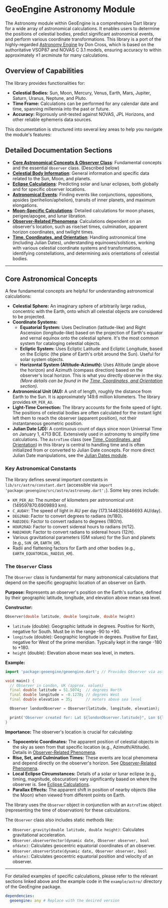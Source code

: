# GeoEngine Astronomy Module

The Astronomy module within GeoEngine is a comprehensive Dart library for a wide array of astronomical calculations. It enables users to determine the positions of celestial bodies, predict significant astronomical events, and perform various coordinate transformations. This library is a port of the highly-regarded [Astronomy Engine](https://github.com/cosinekitty/astronomy) by Don Cross, which is based on the authoritative VSOP87 and NOVAS C 3.1 models, ensuring accuracy to within approximately &plusmn;1 arcminute for many calculations.

## Overview of Capabilities

The library provides functionalities for:
- **Celestial Bodies:** Sun, Moon, Mercury, Venus, Earth, Mars, Jupiter, Saturn, Uranus, Neptune, and Pluto.
- **Time Frame:** Calculations can be performed for any calendar date and time, spanning millennia into the past or future.
- **Accuracy:** Rigorously unit-tested against NOVAS, JPL Horizons, and other reliable ephemeris data sources.

This documentation is structured into several key areas to help you navigate the module's features:

## Detailed Documentation Sections

-   **[Core Astronomical Concepts & Observer Class](#core-astronomical-concepts)**: Fundamental concepts and the essential `Observer` class. (Described below)
-   **[Celestial Body Information](./bodies/README.md)**: General information and specific data related to the Sun, Moon, and planets.
-   **[Eclipse Calculations](./eclipses/README.md)**: Predicting solar and lunar eclipses, both globally and for specific observer locations.
-   **[Astronomical Events](./events/README.md)**: Finding events like conjunctions, oppositions, apsides (perihelion/aphelion), transits of inner planets, and maximum elongations.
-   **[Moon-Specific Calculations](./moon_specific/README.md)**: Detailed calculations for moon phases, perigee/apogee, and lunar libration.
-   **[Observer-Related Phenomena](./observer_related/README.md)**: Calculations dependent on an observer's location, such as rise/set times, culmination, apparent horizon coordinates, and twilight times.
-   **[Time, Coordinates, and Orientation](./time_coords/README.md)**: Handling astronomical time (including Julian Dates), understanding equinoxes/solstices, working with various celestial coordinate systems and transformations, identifying constellations, and determining axis orientations of celestial bodies.

---

## Core Astronomical Concepts

A few fundamental concepts are helpful for understanding astronomical calculations:

-   **Celestial Sphere:** An imaginary sphere of arbitrarily large radius, concentric with the Earth, onto which all celestial objects are considered to be projected.
-   **Coordinate Systems:**
    -   **Equatorial System:** Uses Declination (latitude-like) and Right Ascension (longitude-like) based on the projection of Earth's equator and vernal equinox onto the celestial sphere. It's the most common system for cataloging celestial objects.
    -   **Ecliptic System:** Uses Ecliptic Latitude and Ecliptic Longitude, based on the Ecliptic (the plane of Earth's orbit around the Sun). Useful for solar system objects.
    -   **Horizontal System (Altitude-Azimuth):** Uses Altitude (angle above the horizon) and Azimuth (compass direction) based on the observer's local horizon. This is what you directly observe in the sky.
    *(More details can be found in the [Time, Coordinates, and Orientation](./time_coords/README.md#celestial-coordinate-systems) section).*
-   **Astronomical Unit (AU):** A unit of length, roughly the distance from Earth to the Sun. It is approximately 149.6 million kilometers. The library provides `KM_PER_AU`.
-   **Light-Time Correction:** The library accounts for the finite speed of light. The positions of celestial bodies are often calculated for the instant light left them to reach the observer (apparent position), not their instantaneous geometric position.
-   **Julian Date (JD):** A continuous count of days since noon Universal Time on January 1, 4713 BCE. Extensively used in astronomy to simplify time calculations. The `AstroTime` class (see [Time, Coordinates, and Orientation](./time_coords/README.md#astronomical-time-astrotime)) in this library is central to handling time and is often initialized from or converted to Julian Date concepts. For more direct Julian Date manipulations, see the [Julian Dates module](../../julian_dates/README.md).

### Key Astronomical Constants

The library defines several important constants in `lib/src/astro/constant.dart` (accessible via `import 'package:geoengine/src/astro/astronomy.dart';`). Some key ones include:

-   `KM_PER_AU`: The number of kilometers per astronomical unit (149597870.6909893 km).
-   `C_AUDAY`: The speed of light in AU per day (173.1446326846693 AU/day).
-   `DEG2RAD`: Factor to convert degrees to radians (π/180).
-   `RAD2DEG`: Factor to convert radians to degrees (180/π).
-   `HOUR2RAD`: Factor to convert sidereal hours to radians (π/12).
-   `RAD2HOUR`: Factor to convert radians to sidereal hours (12/π).
-   Various gravitational parameters (GM values) for the Sun and planets (e.g., `SUN_GM`, `EARTH_GM`).
-   Radii and flattening factors for Earth and other bodies (e.g., `EARTH_EQUATORIAL_RADIUS_KM`).

### The `Observer` Class

The `Observer` class is fundamental for many astronomical calculations that depend on the specific geographic location of an observer on Earth.

**Purpose:**
Represents an observer's position on the Earth's surface, defined by their geographic latitude, longitude, and elevation above mean sea level.

**Constructor:**
```dart
Observer(double latitude, double longitude, double height)
```
-   `latitude` (double): Geographic latitude in degrees. Positive for North, negative for South. Must be in the range -90 to +90.
-   `longitude` (double): Geographic longitude in degrees. Positive for East, negative for West of the prime meridian. Typically kept in the range -180 to +180.
-   `height` (double): Elevation above mean sea level, in meters.

**Example:**
```dart
import 'package:geoengine/geoengine.dart'; // Provides Observer via astronomy.dart

void main() {
  // Observer in London, UK (approx. values)
  final double latitude = 51.5074;  // degrees North
  final double longitude = -0.1278; // degrees West
  final double elevation = 35;      // meters above sea level

  Observer londonObserver = Observer(latitude, longitude, elevation);

  print('Observer created for: Lat ${londonObserver.latitude}°, Lon ${londonObserver.longitude}°, Ht ${londonObserver.height}m');
}
```

**Importance:**
The observer's location is crucial for calculating:
-   **Topocentric Coordinates:** The apparent position of celestial objects in the sky as seen from that specific location (e.g., Azimuth/Altitude). Details in [Observer-Related Phenomena](./observer_related/README.md#apparent-horizontal-coordinates-azimuthaltitude).
-   **Rise, Set, and Culmination Times:** These events are local phenomena and depend directly on the observer's horizon. See [Observer-Related Phenomena](./observer_related/README.md#rise-set-and-culmination-times).
-   **Local Eclipse Circumstances:** Details of a solar or lunar eclipse (e.g., timing, magnitude, obscuration) vary significantly based on where the observer is. See [Eclipse Calculations](./eclipses/README.md#local-solar-eclipses).
-   **Parallax Effects:** The apparent shift in position of nearby objects (like the Moon) when viewed from different points on Earth.

The library uses the `Observer` object in conjunction with an `AstroTime` object (representing the time of observation) for these calculations.

The `Observer` class also includes static methods like:
-   `Observer.gravity(double latitude, double height)`: Calculates gravitational acceleration.
-   `Observer.observerVector(dynamic date, Observer observer, bool ofdate)`: Calculates geocentric equatorial coordinates of an observer.
-   `Observer.observerState(dynamic date, Observer observer, bool ofdate)`: Calculates geocentric equatorial position and velocity of an observer.

---

For detailed examples of specific calculations, please refer to the relevant sections linked above and the example code in the `example/astro/` directory of the GeoEngine package.
```yaml
dependencies:
  geoengine: any # Replace with the desired version
```

